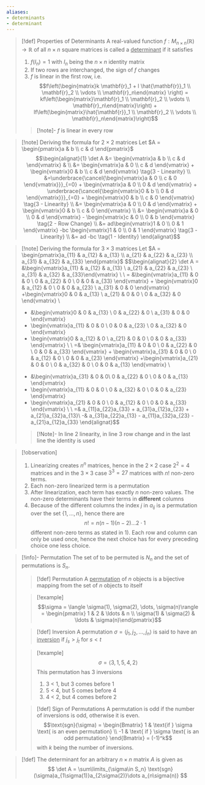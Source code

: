 ```yaml
---
aliases: 
- determinants
- determinant
---
```


>[!def] Properties of Determinants
> A real-valued function $f: M_{n\times n}(\mathbb{R}) \rightarrow \mathbb{R}$  of all $n \times n$ square matrices is called a <u>determinant</u> if it satisfies
> 1) $f(I_{n}) = 1$ with $I_n$ being the $n \times n$ identity matrix
> 2) If two rows are interchanged, the sign of $f$ changes
> 3) $f$ is linear in the first row, i.e.
> $$f\left(\begin{matrix}k \mathbf{r}_1 + l \hat{\mathbf{r}}_1 \\ \mathbf{r}_2 \\ \vdots \\ \mathbf{r}_n\end{matrix} \right) = kf\left(\begin{matrix}\mathbf{r}_1 \\ \mathbf{r}_2 \\ \vdots \\ \mathbf{r}_n\end{matrix}\right) + lf\left(\begin{matrix}\hat{\mathbf{r}}_1 \\ \mathbf{r}_2 \\ \vdots \\ \mathbf{r}_n\end{matrix}\right)$$
>>[!note]-
>>$f$ is linear in every row


>[!note] Deriving the formula for $2\times 2$ matrices
> Let $A = \begin{pmatrix}a & b \\ c & d \end{pmatrix}$
> $$\begin{alignat}{1} 
> \det A &= \begin{vmatrix}a & b \\ c & d \end{vmatrix} & \\
> &= \begin{vmatrix}a & 0 \\ c & d \end{vmatrix} + \begin{vmatrix}0 & b \\ c & d \end{vmatrix}  \tag{3 - Linearity} \\
> &=\underbrace{\cancel{\begin{vmatrix}a & 0 \\ c & 0 \end{vmatrix}}}_{=0} + \begin{vmatrix}a & 0 \\ 0 & d \end{vmatrix} + \underbrace{\cancel{\begin{vmatrix}0 & b \\ 0 & d \end{vmatrix}}}_{=0} + \begin{vmatrix}0 & b \\ c & 0 \end{vmatrix}  \tag{3 - Linearity} \\
> &= \begin{vmatrix}a & 0 \\ 0 & d \end{vmatrix} + \begin{vmatrix}0 & b \\ c & 0 \end{vmatrix} \\
> &= \begin{vmatrix}a & 0 \\ 0 & d \end{vmatrix} - \begin{vmatrix}c & 0 \\ 0 & b \end{vmatrix} \tag{2 - Row Change} \\
> &= ad\begin{vmatrix}1 & 0 \\ 0 & 1 \end{vmatrix} -bc \begin{vmatrix}1 & 0 \\ 0 & 1 \end{vmatrix} \tag{3 - Linearity} \\
> &= ad -bc \tag{1 - Identity} 
> \end{alignat}$$

>[!note] Deriving the formula for $3\times 3$ matrices
> Let $A = \begin{pmatrix}a_{11} & a_{12} & a_{13} \\ a_{21} & a_{22} & a_{23} \\ a_{31} & a_{32} & a_{33} \end{pmatrix}$
> $$\begin{alignat}{2}
> \det A = &\begin{vmatrix}a_{11} & a_{12} & a_{13} \\ a_{21} & a_{22} & a_{23} \\ a_{31} & a_{32} & a_{33}\end{vmatrix} \\
> \\
> = &\begin{vmatrix}a_{11} & 0 & 0 \\ 0 & a_{22} & 0 \\ 0 & 0 & a_{33} \end{vmatrix} + \begin{vmatrix}0 & a_{12} & 0 \\ 0 & 0 & a_{23} \\ a_{31} & 0 & 0 \end{vmatrix} +\begin{vmatrix}0 & 0 & a_{13} \\ a_{21} & 0 & 0 \\ 0 & a_{32} & 0 \end{vmatrix} \\
> + &\begin{vmatrix}0 & 0 & a_{13} \\ 0 & a_{22} & 0 \\ a_{31} & 0 & 0 \end{vmatrix}
> + \begin{vmatrix}a_{11} & 0 & 0 \\ 0 & 0 & a_{23} \\ 0 & a_{32} & 0 \end{vmatrix}
> + \begin{vmatrix}0 & a_{12} & 0 \\ a_{21} & 0 & 0 \\ 0 & 0 & a_{33} \end{vmatrix} \\
> \\
> =& \begin{vmatrix}a_{11} & 0 & 0 \\ 0 & a_{22} & 0 \\ 0 & 0 & a_{33} \end{vmatrix} + \begin{vmatrix}a_{31} & 0 & 0 \\ 0 & a_{12} & 0 \\ 0 & 0 & a_{23} \end{vmatrix} +\begin{vmatrix}a_{21} & 0 & 0 \\ 0 & a_{32} & 0 \\ 0 & 0 & a_{13} \end{vmatrix} \\
> - &\begin{vmatrix}a_{31} & 0 & 0\\ 0 & a_{22} & 0 \\ 0 & 0 & a_{13} \end{vmatrix}
> - \begin{vmatrix}a_{11} & 0 & 0 \\ 0 & a_{32} & 0 \\ 0 & 0 & a_{23} \end{vmatrix}
> - \begin{vmatrix}a_{21} & 0 & 0 \\ 0 & a_{12} & 0 \\ 0 & 0 & a_{33} \end{vmatrix} \\ \\
> =& a_{11}a_{22}a_{33} + a_{31}a_{12}a_{23} + a_{21}a_{32}a_{13}\\
> -& a_{31}a_{22}a_{13} - a_{11}a_{32}a_{23} - a_{21}a_{12}a_{33}
> \end{alignat}$$
> >[!Note]-
> >In line 2 linearity, in line 3 row change and in the last line the identity is used

>[!observation]
>1) Linearizing creates $n^n$ matrices, hence in the $2 \times 2$ case $2^2 = 4$ matrices and in the $3 \times 3$ case $3^3 = 27$ matrices with $n!$ non-zero terms.
>2) Each non-zero linearized term is a permutation
>3) After linearization, each term has exactly $n$ non-zero values. The non-zero determinants have their terms in **different** columns
>4) Because of the different columns the index $j$ in $a_{ij}$ is a permutation over the set $\{1,\ldots, n\}$, hence there are $$n! = n(n-1)(n-2)\dots2 \cdot 1$$
>	different non-zero terms as stated in 1). Each row and column can only be used once, hence the next choice has for every preceding choice one less choice.

>[!info]- Permutation
>The set of to be permuted is $N_n$ and the set of permutations is $S_n$.
>>[!def] Permutation
>> A <u>permutation</u> of $n$ objects is a bijective mapping from the set of $n$ objects to itself
>
>>[!example]
>> $$\sigma = \langle \sigma(1), \sigma(2), \dots, \sigma(n)\rangle = \begin{pmatrix} 1 & 2 & \ldots & n \\ \sigma(1) & \sigma(2) & \ldots & \sigma(n)\end{pmatrix}$$ 
>
>>[!def] Inversion
>> A permutation $\sigma = \langle j_1, j_2, \ldots, j_n \rangle$ is said to have an <u>inversion</u> if $j_s > j_t$ for $s<t$
>
>>[!example]
>>$$\sigma = \langle 3, 1, 5, 4, 2 \rangle$$
>> This permutation has 3 inversions
>> 1. 3 < 1, but 3 comes before 1
>> 2. 5 < 4, but 5 comes before 4
>> 3. 4 < 2, but 4 comes before 2
>
>>[!def] Sign of Permutations
>> A permutation is odd if the number of inversions is odd, otherwise it is even.
>> $$\text{sgn}(\sigma) = \begin{Bmatrix} 1 & \text{if } \sigma \text{ is an even permutation} \\ -1 & \text{ if } \sigma \text{ is an odd permutation} \end{Bmatrix} = (-1)^k$$
>> with $k$ being the number of inversions.
>
>

>[!def]
>The determinant for an arbitrary $n \times n$ matrix $A$ is given as
>$$ \det A = \sum\limits_{\sigma\in S_n} \text{sgn}(\sigma)a_{1\sigma(1)}a_{2\sigma(2)}\dots a_{n\sigma(n)} $$